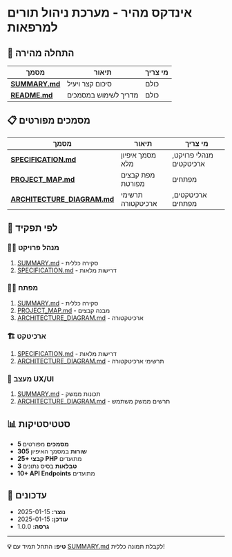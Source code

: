 # אינדקס מהיר - מערכת ניהול תורים למרפאות

## 🚀 התחלה מהירה

| מסמך | תיאור | מי צריך |
|------|--------|---------|
| **[SUMMARY.md](SUMMARY.md)** | סיכום קצר ויעיל | כולם |
| **[README.md](README.md)** | מדריך לשימוש במסמכים | כולם |

## 📋 מסמכים מפורטים

| מסמך | תיאור | מי צריך |
|------|--------|---------|
| **[SPECIFICATION.md](SPECIFICATION.md)** | מסמך איפיון מלא | מנהלי פרויקט, ארכיטקטים |
| **[PROJECT_MAP.md](PROJECT_MAP.md)** | מפת קבצים מפורטת | מפתחים |
| **[ARCHITECTURE_DIAGRAM.md](ARCHITECTURE_DIAGRAM.md)** | תרשימי ארכיטקטורה | ארכיטקטים, מפתחים |

## 🎯 לפי תפקיד

### 👨‍💼 מנהל פרויקט
1. [SUMMARY.md](SUMMARY.md) - סקירה כללית
2. [SPECIFICATION.md](SPECIFICATION.md) - דרישות מלאות

### 👨‍💻 מפתח
1. [SUMMARY.md](SUMMARY.md) - סקירה כללית
2. [PROJECT_MAP.md](PROJECT_MAP.md) - מבנה קבצים
3. [ARCHITECTURE_DIAGRAM.md](ARCHITECTURE_DIAGRAM.md) - ארכיטקטורה

### 🏗️ ארכיטקט
1. [SPECIFICATION.md](SPECIFICATION.md) - דרישות מלאות
2. [ARCHITECTURE_DIAGRAM.md](ARCHITECTURE_DIAGRAM.md) - תרשימי ארכיטקטורה

### 🎨 מעצב UX/UI
1. [SUMMARY.md](SUMMARY.md) - תכונות ממשק
2. [ARCHITECTURE_DIAGRAM.md](ARCHITECTURE_DIAGRAM.md) - תרשים ממשק משתמש

## 📊 סטטיסטיקות

- **5 מסמכים** מפורטים
- **305 שורות** במסמך האיפיון
- **25+ קבצי PHP** מתועדים
- **3 טבלאות** בסיס נתונים
- **10+ API Endpoints** מתועדים

## 🔄 עדכונים

- **נוצר:** 2025-01-15
- **עודכן:** 2025-01-15
- **גרסה:** 1.0.0

---

**💡 טיפ:** התחל תמיד עם [SUMMARY.md](SUMMARY.md) לקבלת תמונה כללית!
